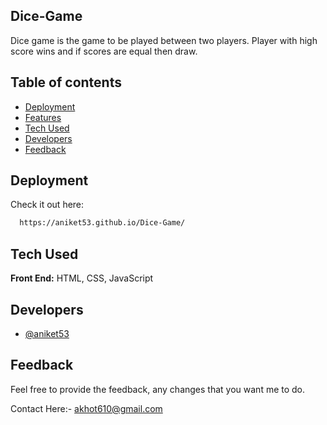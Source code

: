 
## Dice-Game

Dice game is the game to be played between two players. Player with high score wins and if scores are equal then draw.
## Table of contents
- [Deployment](#deployment)
- [Features](#features)
- [Tech Used](#tech-used)
- [Developers](#developers)
- [Feedback](#feedback)
## Deployment

Check it out here:

```bash
  https://aniket53.github.io/Dice-Game/
```


## Tech Used

**Front End:** HTML, CSS, JavaScript

## Developers

- [@aniket53](https://github.com/aniket53)


## Feedback

Feel free to provide the feedback, any changes that you want me to do.

Contact Here:- akhot610@gmail.com
